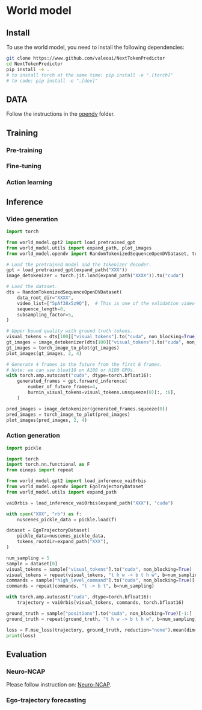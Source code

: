# World model

## Install

To use the world model, you need to install the following dependencies:

```bash
git clone https://www.github.com/valeoai/NextTokenPredictor
cd NextTokenPredictor
pip install -e .
# to install torch at the same time: pip install -e ".[torch]"
# to code: pip install -e ".[dev]"
```

## DATA

Follow the instructions in the [opendv](world_model/opendv/README.md) folder.

## Training

### Pre-training

### Fine-tuning

### Action learning

## Inference

### Video generation

```python
import torch

from world_model.gpt2 import load_pretrained_gpt
from world_model.utils import expand_path, plot_images
from world_model.opendv import RandomTokenizedSequenceOpenDVDataset, torch_image_to_plot

# Load the pretrained model and the tokenizer decoder.
gpt = load_pretrained_gpt(expand_path("XXX"))
image_detokenizer = torch.jit.load(expand_path("XXXX")).to("cuda")

# Load the dataset.
dts = RandomTokenizedSequenceOpenDVDataset(
    data_root_dir="XXXX",
    video_list=["5pAf38x5z9Q"],  # This is one of the validation video from OpenDV
    sequence_length=8,
    subsampling_factor=5,
)

# Upper bound quality with ground truth tokens.
visual_tokens = dts[100]["visual_tokens"].to("cuda", non_blocking=True)
gt_images = image_detokenizer(dts[100]["visual_tokens"].to("cuda", non_blocking=True))
gt_images = torch_image_to_plot(gt_images)
plot_images(gt_images, 2, 4)

# Generate 4 frames in the future from the first 6 frames.
# Note: we can use bloat16 on A100 or H100 GPUs.
with torch.amp.autocast("cuda", dtype=torch.bfloat16):
    generated_frames = gpt.forward_inference(
        number_of_future_frames=4,
        burnin_visual_tokens=visual_tokens.unsqueeze(0)[:, :6],
    )

pred_images = image_detokenizer(generated_frames.squeeze(0))
pred_images = torch_image_to_plot(pred_images)
plot_images(pred_images, 2, 4)
```

### Action generation

```python
import pickle

import torch
import torch.nn.functional as F
from einops import repeat

from world_model.gpt2 import load_inference_vai0rbis
from world_model.opendv import EgoTrajectoryDataset
from world_model.utils import expand_path

vai0rbis = load_inference_vai0rbis(expand_path("XXX"), "cuda")

with open("XXX", "rb") as f:
    nuscenes_pickle_data = pickle.load(f)

dataset = EgoTrajectoryDataset(
    pickle_data=nuscenes_pickle_data,
    tokens_rootdir=expand_path("XXX"),
)

num_sampling = 5
sample = dataset[0]
visual_tokens = sample["visual_tokens"].to("cuda", non_blocking=True)
visual_tokens = repeat(visual_tokens, "t h w -> b t h w", b=num_sampling)
commands = sample["high_level_command"].to("cuda", non_blocking=True)[-1:]
commands = repeat(commands, "t -> b t", b=num_sampling)

with torch.amp.autocast("cuda", dtype=torch.bfloat16):
    trajectory = vai0rbis(visual_tokens, commands, torch.bfloat16)

ground_truth = sample["positions"].to("cuda", non_blocking=True)[-1:]
ground_truth = repeat(ground_truth, "t h w -> b t h w", b=num_sampling)

loss = F.mse_loss(trajectory, ground_truth, reduction="none").mean(dim=(1, 2, 3)).min()
print(loss)
```

## Evaluation

### Neuro-NCAP

Please follow instruction on: [Neuro-NCAP](inference/README.md).

### Ego-trajectory forecasting
